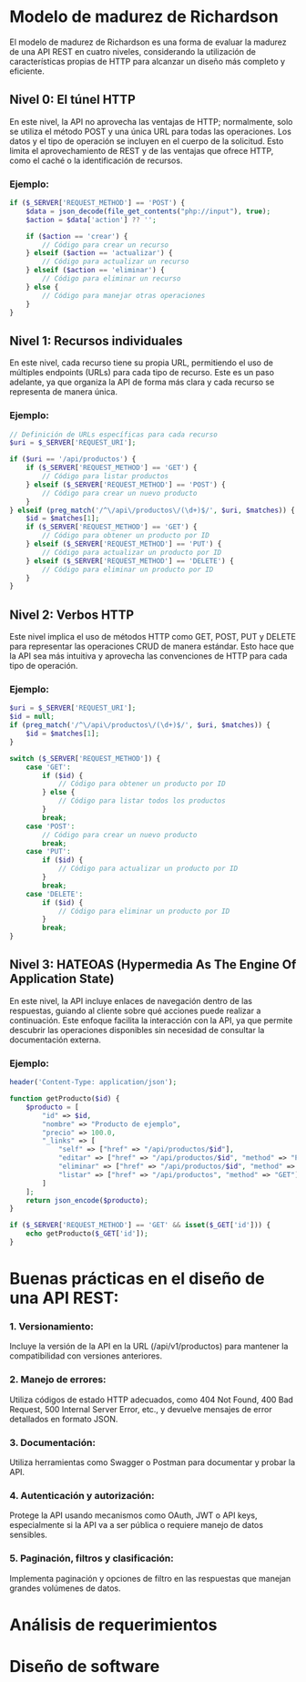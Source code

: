 # Modelo de madurez de Richardson
El modelo de madurez de Richardson es una forma de evaluar la madurez de una API REST en cuatro niveles, considerando la utilización de características propias de HTTP para alcanzar un diseño más completo y eficiente.

## Nivel 0: El túnel HTTP
En este nivel, la API no aprovecha las ventajas de HTTP; normalmente, solo se utiliza el método POST y una única URL para todas las operaciones. Los datos y el tipo de operación se incluyen en el cuerpo de la solicitud. Esto limita el aprovechamiento de REST y de las ventajas que ofrece HTTP, como el caché o la identificación de recursos.

### Ejemplo:

```php
if ($_SERVER['REQUEST_METHOD'] == 'POST') {
    $data = json_decode(file_get_contents("php://input"), true);
    $action = $data['action'] ?? '';

    if ($action == 'crear') {
        // Código para crear un recurso
    } elseif ($action == 'actualizar') {
        // Código para actualizar un recurso
    } elseif ($action == 'eliminar') {
        // Código para eliminar un recurso
    } else {
        // Código para manejar otras operaciones
    }
}
```

## Nivel 1: Recursos individuales
En este nivel, cada recurso tiene su propia URL, permitiendo el uso de múltiples endpoints (URLs) para cada tipo de recurso. Este es un paso adelante, ya que organiza la API de forma más clara y cada recurso se representa de manera única.

### Ejemplo:

```php
// Definición de URLs específicas para cada recurso
$uri = $_SERVER['REQUEST_URI'];

if ($uri == '/api/productos') {
    if ($_SERVER['REQUEST_METHOD'] == 'GET') {
        // Código para listar productos
    } elseif ($_SERVER['REQUEST_METHOD'] == 'POST') {
        // Código para crear un nuevo producto
    }
} elseif (preg_match('/^\/api\/productos\/(\d+)$/', $uri, $matches)) {
    $id = $matches[1];
    if ($_SERVER['REQUEST_METHOD'] == 'GET') {
        // Código para obtener un producto por ID
    } elseif ($_SERVER['REQUEST_METHOD'] == 'PUT') {
        // Código para actualizar un producto por ID
    } elseif ($_SERVER['REQUEST_METHOD'] == 'DELETE') {
        // Código para eliminar un producto por ID
    }
}
```
## Nivel 2: Verbos HTTP
Este nivel implica el uso de métodos HTTP como GET, POST, PUT y DELETE para representar las operaciones CRUD de manera estándar. Esto hace que la API sea más intuitiva y aprovecha las convenciones de HTTP para cada tipo de operación.

### Ejemplo:

```php
$uri = $_SERVER['REQUEST_URI'];
$id = null;
if (preg_match('/^\/api\/productos\/(\d+)$/', $uri, $matches)) {
    $id = $matches[1];
}

switch ($_SERVER['REQUEST_METHOD']) {
    case 'GET':
        if ($id) {
            // Código para obtener un producto por ID
        } else {
            // Código para listar todos los productos
        }
        break;
    case 'POST':
        // Código para crear un nuevo producto
        break;
    case 'PUT':
        if ($id) {
            // Código para actualizar un producto por ID
        }
        break;
    case 'DELETE':
        if ($id) {
            // Código para eliminar un producto por ID
        }
        break;
}
```

## Nivel 3: HATEOAS (Hypermedia As The Engine Of Application State)
En este nivel, la API incluye enlaces de navegación dentro de las respuestas, guiando al cliente sobre qué acciones puede realizar a continuación. Este enfoque facilita la interacción con la API, ya que permite descubrir las operaciones disponibles sin necesidad de consultar la documentación externa.

### Ejemplo:

```php
header('Content-Type: application/json');

function getProducto($id) {
    $producto = [
        "id" => $id,
        "nombre" => "Producto de ejemplo",
        "precio" => 100.0,
        "_links" => [
            "self" => ["href" => "/api/productos/$id"],
            "editar" => ["href" => "/api/productos/$id", "method" => "PUT"],
            "eliminar" => ["href" => "/api/productos/$id", "method" => "DELETE"],
            "listar" => ["href" => "/api/productos", "method" => "GET"]
        ]
    ];
    return json_encode($producto);
}

if ($_SERVER['REQUEST_METHOD'] == 'GET' && isset($_GET['id'])) {
    echo getProducto($_GET['id']);
}
```
# Buenas prácticas en el diseño de una API REST: 

### 1. Versionamiento: 
Incluye la versión de la API en la URL (/api/v1/productos) para mantener la compatibilidad con versiones anteriores.
### 2. Manejo de errores: 
Utiliza códigos de estado HTTP adecuados, como 404 Not Found, 400 Bad Request, 500 Internal Server Error, etc., y devuelve mensajes de error detallados en formato JSON.
### 3. Documentación: 
Utiliza herramientas como Swagger o Postman para documentar y probar la API.
### 4. Autenticación y autorización: 
Protege la API usando mecanismos como OAuth, JWT o API keys, especialmente si la API va a ser pública o requiere manejo de datos sensibles.
### 5. Paginación, filtros y clasificación: 
Implementa paginación y opciones de filtro en las respuestas que manejan grandes volúmenes de datos.

# Análisis de requerimientos
# Diseño de software

